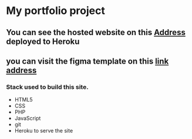 # My portfolio project

## You can see the hosted website on this [Address](https://muna-portfolio.herokuapp.com/) deployed to Heroku

## you can visit the figma template on this [link address](./figma_template/figma_portfolio.pdf)

### Stack used to build this site.

- HTML5
- CSS
- PHP
- JavaScript
- git
- Heroku to serve the site
